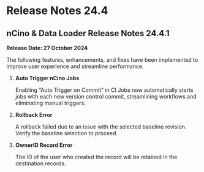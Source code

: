 # Release Notes 24.4

## nCino & Data Loader Release Notes 24.4.1

**Release Date: 27 October 2024**

The following features, enhancements, and fixes have been implemented to improve user experience and streamline performance.

1.  **Auto Trigger nCino Jobs**

    Enabling “Auto Trigger on Commit” in CI Jobs now automatically starts jobs with each new version control commit, streamlining workflows and eliminating manual triggers.
2.  **Rollback Error**

    A rollback failed due to an issue with the selected baseline revision. Verify the baseline selection to proceed.
3.  **OwnerID Record Error**

    The ID of the user who created the record will be retained in the destination records.

